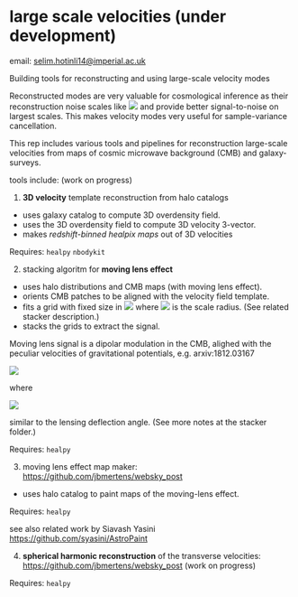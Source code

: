 # large scale velocities (under development)

email: selim.hotinli14@imperial.ac.uk 

Building tools for reconstructing and using large-scale velocity modes

Reconstructed modes are very valuable for cosmological inference as their reconstruction noise scales like  <img src="http://latex.codecogs.com/svg.latex?k^2" border="0"/> and provide better signal-to-noise on largest scales. This makes velocity modes very useful for sample-variance cancellation. 

This rep includes various tools and pipelines for reconstruction large-scale velocities from maps of cosmic microwave background (CMB) and galaxy-surveys. 

tools include: (work on progress)

1) **3D velocity** template reconstruction from halo catalogs
- uses galaxy catalog to compute 3D overdensity field. 
- uses the 3D overdensity field to compute 3D velocity 3-vector. 
- makes *redshift-binned healpix maps* out of 3D velocities

Requires: 
`healpy`
`nbodykit`

2) stacking algoritm for **moving lens effect**
 - uses halo distributions and CMB maps (with moving lens effect).
 - orients CMB patches to be aligned with the velocity field template. 
 - fits a grid with fixed size in <img src="http://latex.codecogs.com/svg.latex?x=x/r_s" border="0"/> where <img src="http://latex.codecogs.com/svg.latex?r_s" border="0"/> is the scale radius. (See related stacker description.)
 - stacks the grids to extract the signal. 

Moving lens signal is a dipolar modulation in the CMB, alighed with the peculiar velocities of gravitational potentials, e.g. arxiv:1812.03167 

<img src="http://latex.codecogs.com/svg.latex?\Delta\Theta(\hat{\mathbf{n}}) = \mathbf{v}_\perp\cdot\boldsymbol{\beta}(\chi \hat{\mathbf{n}})" border="0"/>

where 

<img src="http://latex.codecogs.com/svg.latex?\boldsymbol{\beta}=\int\textnormal{d}\chi\frac{1}{\chi}\nabla\Phi\,," border="0"/>

similar to the lensing deflection angle. (See more notes at the stacker folder.) 

Requires: 
`healpy`

3) moving lens effect map maker: https://github.com/jbmertens/websky_post
 - uses halo catalog to paint maps of the moving-lens effect.

Requires: 
`healpy`

see also related work by Siavash Yasini https://github.com/syasini/AstroPaint

4) **spherical harmonic reconstruction** of the transverse velocities:  https://github.com/jbmertens/websky_post (work on progress)

Requires: 
`healpy`

